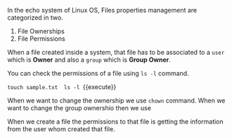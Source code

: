 In the echo system of Linux OS, Files properties management are categorized in two.

  1. File Ownerships
  2. File Permissions 


When a file created inside a system, that file has to be associated to a `user` which is **Owner** and also a `group` which is **Group Owner**.

You can check the permissions of a file using `ls -l` command.

`
touch sample.txt 
ls -l 
`{{execute}}

When we want to change the ownership we use `chown` command.
When we want to change the group ownershio then we use 

When we create a file the permissions to that file is getting the information from the user whom created that file. 